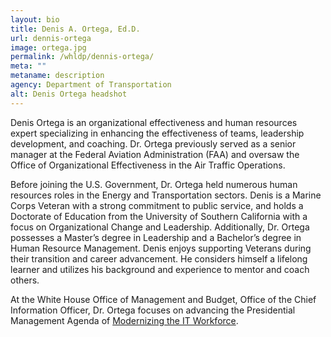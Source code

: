 ```yaml
---
layout: bio
title: Denis A. Ortega, Ed.D.
url: dennis-ortega
image: ortega.jpg
permalink: /whldp/dennis-ortega/
meta: ""
metaname: description
agency: Department of Transportation
alt: Denis Ortega headshot
---
```

Denis Ortega is an organizational effectiveness and human resources expert specializing in enhancing the effectiveness of teams, leadership development, and coaching. Dr. Ortega previously served as a senior manager at the Federal Aviation Administration (FAA) and oversaw the Office of Organizational Effectiveness in the Air Traffic Operations.

Before joining the U.S. Government, Dr. Ortega held numerous human resources roles in the Energy and Transportation sectors.  Denis is a Marine Corps Veteran with a strong commitment to public service, and holds a Doctorate of Education from the University of Southern California with a focus on Organizational Change and Leadership. Additionally, Dr. Ortega possesses a Master’s degree in Leadership and a Bachelor’s degree in Human Resource Management. Denis enjoys supporting Veterans during their transition and career advancement. He considers himself a lifelong learner and utilizes his background and experience to mentor and coach others.

At the White House Office of Management and Budget, Office of the Chief Information Officer, Dr. Ortega focuses on advancing the Presidential Management Agenda of  [Modernizing the IT Workforce](https://www.performance.gov/CAP/it-mod/).
